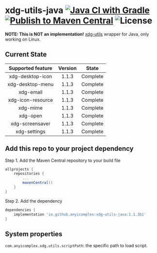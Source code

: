 # xdg-utils-java [![Java CI with Gradle](https://github.com/anyicomplex/xdg-utils-java/actions/workflows/gradle.yml/badge.svg)](https://github.com/anyicomplex/xdg-utils-java/actions/workflows/gradle.yml) [![Publish to Maven Central](https://github.com/anyicomplex/xdg-utils-java/actions/workflows/gradle-publish.yml/badge.svg)](https://github.com/anyicomplex/xdg-utils-java/actions/workflows/gradle-publish.yml) ![License](https://img.shields.io/github/license/anyicomplex/xdg-utils-java)
**NOTE: This is NOT an implementation!** [xdg-utils](https://www.freedesktop.org/wiki/Software/xdg-utils/) wrapper for Java, only working on Linux.

## Current State
| Supported feature | Version |  State   |
|:-----------------:|:-------:|:--------:|
| xdg-desktop-icon  |  1.1.3  | Complete |
| xdg-desktop-menu  |  1.1.3  | Complete |
|     xdg-email     |  1.1.3  | Complete |
| xdg-icon-resource |  1.1.3  | Complete |
|     xdg-mime      |  1.1.3  | Complete |
|     xdg-open      |  1.1.3  | Complete |
|  xdg-screensaver  |  1.1.3  | Complete |
|   xdg-settings    |  1.1.3  | Complete |

## Add this repo to your project dependency
Step 1. Add the Maven Central repository to your build file
```groovy
allprojects {
	repositories {
		...
		mavenCentral()
	}
}
```

Step 2. Add the dependency
```groovy
dependencies {
    implementation 'io.github.anyicomplex:xdg-utils-java:1.1.3b1'
}
```

## System properties
`com.anyicomplex.xdg.utils.scriptPath`: the specific path to load script.